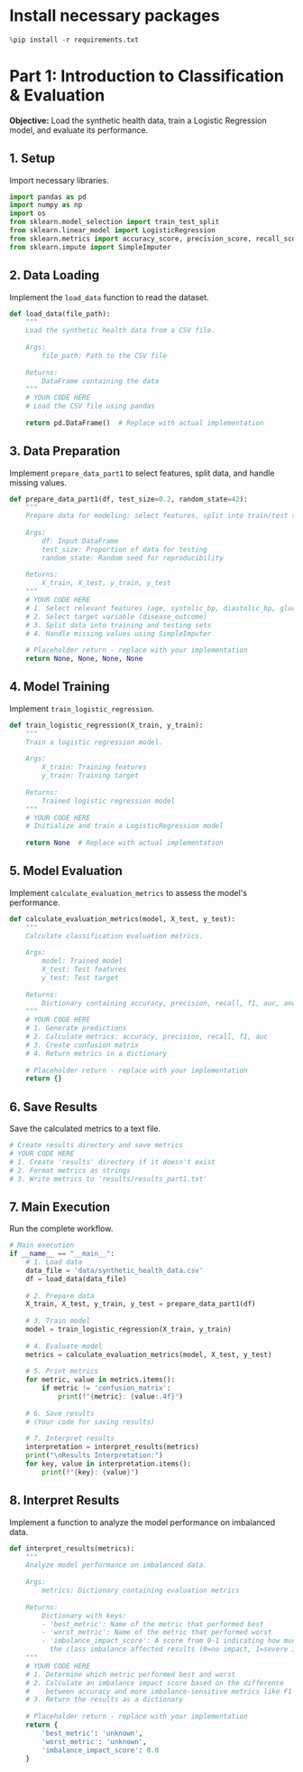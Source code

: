 # Install necessary packages

```python
%pip install -r requirements.txt
```
# Part 1: Introduction to Classification & Evaluation

**Objective:** Load the synthetic health data, train a Logistic Regression model, and evaluate its performance.

## 1. Setup

Import necessary libraries.

```python
import pandas as pd
import numpy as np
import os
from sklearn.model_selection import train_test_split
from sklearn.linear_model import LogisticRegression
from sklearn.metrics import accuracy_score, precision_score, recall_score, f1_score, roc_auc_score, confusion_matrix
from sklearn.impute import SimpleImputer
```

## 2. Data Loading

Implement the `load_data` function to read the dataset.

```python
def load_data(file_path):
    """
    Load the synthetic health data from a CSV file.
    
    Args:
        file_path: Path to the CSV file
        
    Returns:
        DataFrame containing the data
    """
    # YOUR CODE HERE
    # Load the CSV file using pandas
    
    return pd.DataFrame()  # Replace with actual implementation
```

## 3. Data Preparation

Implement `prepare_data_part1` to select features, split data, and handle missing values.

```python
def prepare_data_part1(df, test_size=0.2, random_state=42):
    """
    Prepare data for modeling: select features, split into train/test sets, handle missing values.
    
    Args:
        df: Input DataFrame
        test_size: Proportion of data for testing
        random_state: Random seed for reproducibility
        
    Returns:
        X_train, X_test, y_train, y_test
    """
    # YOUR CODE HERE
    # 1. Select relevant features (age, systolic_bp, diastolic_bp, glucose_level, bmi)
    # 2. Select target variable (disease_outcome)
    # 3. Split data into training and testing sets
    # 4. Handle missing values using SimpleImputer
    
    # Placeholder return - replace with your implementation
    return None, None, None, None
```

## 4. Model Training

Implement `train_logistic_regression`.

```python
def train_logistic_regression(X_train, y_train):
    """
    Train a logistic regression model.
    
    Args:
        X_train: Training features
        y_train: Training target
        
    Returns:
        Trained logistic regression model
    """
    # YOUR CODE HERE
    # Initialize and train a LogisticRegression model
    
    return None  # Replace with actual implementation
```

## 5. Model Evaluation

Implement `calculate_evaluation_metrics` to assess the model's performance.

```python
def calculate_evaluation_metrics(model, X_test, y_test):
    """
    Calculate classification evaluation metrics.
    
    Args:
        model: Trained model
        X_test: Test features
        y_test: Test target
        
    Returns:
        Dictionary containing accuracy, precision, recall, f1, auc, and confusion_matrix
    """
    # YOUR CODE HERE
    # 1. Generate predictions
    # 2. Calculate metrics: accuracy, precision, recall, f1, auc
    # 3. Create confusion matrix
    # 4. Return metrics in a dictionary
    
    # Placeholder return - replace with your implementation
    return {}
```

## 6. Save Results

Save the calculated metrics to a text file.

```python
# Create results directory and save metrics
# YOUR CODE HERE
# 1. Create 'results' directory if it doesn't exist
# 2. Format metrics as strings
# 3. Write metrics to 'results/results_part1.txt'
```

## 7. Main Execution

Run the complete workflow.

```python
# Main execution
if __name__ == "__main__":
    # 1. Load data
    data_file = 'data/synthetic_health_data.csv'
    df = load_data(data_file)
    
    # 2. Prepare data
    X_train, X_test, y_train, y_test = prepare_data_part1(df)
    
    # 3. Train model
    model = train_logistic_regression(X_train, y_train)
    
    # 4. Evaluate model
    metrics = calculate_evaluation_metrics(model, X_test, y_test)
    
    # 5. Print metrics
    for metric, value in metrics.items():
        if metric != 'confusion_matrix':
            print(f"{metric}: {value:.4f}")
    
    # 6. Save results
    # (Your code for saving results)
    
    # 7. Interpret results
    interpretation = interpret_results(metrics)
    print("\nResults Interpretation:")
    for key, value in interpretation.items():
        print(f"{key}: {value}")
```

## 8. Interpret Results

Implement a function to analyze the model performance on imbalanced data.

```python
def interpret_results(metrics):
    """
    Analyze model performance on imbalanced data.
    
    Args:
        metrics: Dictionary containing evaluation metrics
        
    Returns:
        Dictionary with keys:
        - 'best_metric': Name of the metric that performed best
        - 'worst_metric': Name of the metric that performed worst
        - 'imbalance_impact_score': A score from 0-1 indicating how much
          the class imbalance affected results (0=no impact, 1=severe impact)
    """
    # YOUR CODE HERE
    # 1. Determine which metric performed best and worst
    # 2. Calculate an imbalance impact score based on the difference
    #    between accuracy and more imbalance-sensitive metrics like F1 or recall
    # 3. Return the results as a dictionary
    
    # Placeholder return - replace with your implementation
    return {
        'best_metric': 'unknown',
        'worst_metric': 'unknown',
        'imbalance_impact_score': 0.0
    }